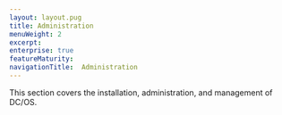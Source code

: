 ```yaml
---
layout: layout.pug
title: Administration
menuWeight: 2
excerpt:
enterprise: true
featureMaturity:
navigationTitle:  Administration
---
```



This section covers the installation, administration, and management of DC/OS.